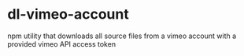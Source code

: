 # dl-vimeo-account
npm utility that downloads all source files from a vimeo account with a provided vimeo API access token
